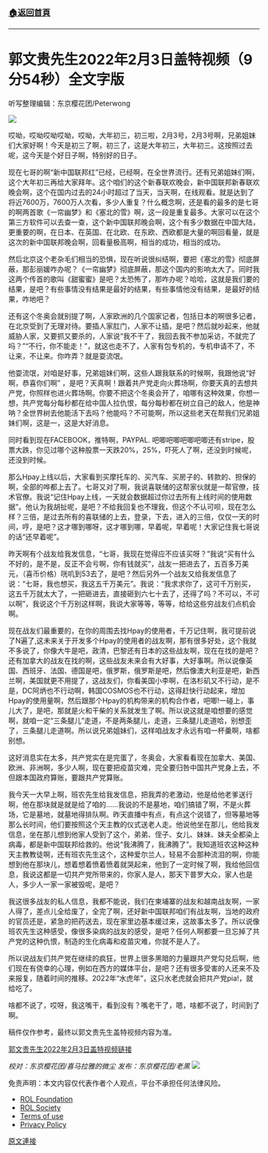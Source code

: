 ###  [:house:返回首頁](https://github.com/ourhimalayas/txt)
---

# 郭文贵先生2022年2月3日盖特视频（9分54秒）全文字版
听写整理编辑：东京樱花团/Peterwong

![](https://assets.gnews.org/wp-content/uploads/2022/02/郭文贵先生2022年2月3日盖特视频（9分54秒）全文字版.png)

哎呦，哎呦哎呦哎呦，哎呦，大年初三，初三啦，2月3号，2月3号啊，兄弟姐妹们大家好啊！今天是初三了啊，初三了，这是大年初三，大年初三。这按照过去呢，这今天是个好日子啊，特别好的日子。

现在七哥的啊“新中国联邦红”已经，已经啊，在全世界流行。还有兄弟姐妹们啊，这个大年初三再给大家拜年。这个咱们的这个新春联欢晚会，新中国联邦新春联欢晚会啊，这个在国内过去的24小时超过了当天，当天啊，在线观看。就是达到了将近7600万，7600万人次看，多少人重复？什么概念啊，还是看的最多的是七哥的啊两首歌《一帘幽梦》和《塞北的雪》啊，这一段是重复最多。大家可以在这个第三方软件可以去查一查，这个新中国联邦晚会啊，这个有多少数据在中国大陆，更重要的啊，在日本、在英国、在北欧、在东欧、西欧都是大量的啊回看量，就是这次的新中国联邦晚会啊，回看量极高啊，相当的成功，相当的成功。

然后北京这个老杂毛们相当的恐惧，现在听说很纠结啊，要把《塞北的雪》彻底屏蔽，那彭丽媛咋办呢？《一帘幽梦》彻底屏蔽，那这个国内的影响太大了。同时我这两个传首的歌叫《甜蜜蜜》是吧？太恐怖了，那咋办呢？哈哈，这就是我们要的结果，是吧？有些事情没有结果是最好的结果，有些事情他没有结果，是最好的结果，咋地吧？

还有这个冬奥会就别提了啊，人家欧洲的几个国家记者，包括日本的啊很多记者，在北京受到了无理对待。要插人家肛门，人家不让插，是吧？然后就吵起来，他就威胁人家，又要抓又要杀的，人家说“我不干了，我回去我不参加采访，不就完了吗？”“不行，你不能走！”，就这也走不了，人家有包专机的，专机申请不了，不让来，不让来。你咋弄？就是耍流氓。

他耍流氓，对咱是好事，兄弟姐妹们啊，这些人跟我联系的时候啊，我跟他说“好啊，恭喜你们啊” ，是吧？天真啊！跟着共产党走向火葬场啊，你要天真的去想共产党，你照样也进火葬场啊。你要不把这个冬奥会开了，咱哪有这种效果，你想一想，共产党每分每秒都在给中国人拉仇恨，每分每秒都在树立自己的敌人，他是神呐？全世界树去他能活下去吗？他能吗？不可能啊，所以这些老天在帮我们兄弟姐妹们啊，这是一，这是大好消息。

同时看到现在FACEBOOK，推特啊，PAYPAL. 吧唧吧唧吧唧吧唧还有stripe，股票大跌，你见过哪个这种股票一天跌20%，25%，吓死人了啊，还没到时候呢，还没到时候。

那么Hpay上线以后，大家看到买摩托车的、买汽车、买房子的、转款的、担保的啊，全部的哗都上去了。七哥又对了啊，我说喜联储的这帮家伙就是一帮官僚，技术官僚。我说“记住Hpay上线，一天就会数据超过你过去所有上线时间的使用数据”。他认为我胡扯呢，是吧？不给我回复也不理我，但这个不认可呗，现在怎么样？三倍，是过去所有的喜联储的上去，登录，下去，进入的三倍，仅仅一天的时间，哼，是吧？这才哪到哪呀，这才哪到哪，早着呢，早着呢！大家记住我七哥说的话“还早着呢”。

昨天啊有个战友给我发信息，“七哥，我现在觉得应不应该买呀？”我说“买有什么不好的，是不是，反正不会亏啊，你有钱就买”，战友一把进去了，五百多万美元，（喜币价格）咣叽到53去了，是吧？然后另外一个战友又给我发信息了说：“七哥，我也想买，我这五千万美元”。我说：“我求求你了，这可千万别买，这五千万就太大了，一把砸进去，直接砸到六七十去了，还得了吗？不可以，不可以啊”，我说这个千万别这样啊，我说大家等等，等等，给给这些穷战友们点机会啊。

现在战友们最重要的，在你的周围去找Hpay的使用者，千万记住啊，我可提前说了N遍了,这未来关于开发多个Hpay的使用者的战友啊，那有很多好处，这个我就不多说了，你像大牛是吧，政清，巴黎还有日本的这些战友啊，现在在找的是吧？还有加拿大的战友在找的啊，这些战友未来会有大好事，大好事啊。所以说像英国、西班牙、法国、德国是吧，俄罗斯，俄罗斯是吧，然后像澳大利亚是吧，新西兰啊，美国就更不用提了，这战友们，你看美国小李啊，在洛杉矶又不行动，是不是，DC阿炳也不行动啊，韩国COSMOS也不行动，这得赶快行动起来，增加Hpay的使用量啊，然后跟那个Hpay的机构带来的机构合作者，吧唧!一碰上，事儿大了，是吧，那就是火和干柴的关系就发生了啊。所以说这就是咱想要的感觉啊，就咱一定“三条腿儿”走道，不是两条腿儿，走道，三条腿儿走道哈，别想歪了，三条腿儿走道啊。所以说兄弟姐妹们，这样咱战友才永远有咱一杯羹啊，啥都别想。

这好消息实在太多，共产党实在是完蛋了，冬奥会，大家看看现在加拿大、美国、欧洲、非洲啊，多少人啊，现在要把疫苗灾难，完全要归咎中国共产党身上去，不但跟本国政府算账，要跟共产党算账。

我今天一大早上啊，班农先生给我发信息，把我弄的老激动，他是给他老爹送行啊，他在那块就是就是给了咱的……我说的不是墓地，咱们搞错了啊，不是火葬场，它是墓地，就墓地得排队啊。昨天直播中有点，有点这个说错了，但等墓地等那么长时间，他们要按照这个天主教的仪式送老人走。他说他坐在那儿，他给我发信息，坐在那儿想到他家人受到了这个，弟弟、侄子、女儿、妹妹、妹夫全都染上病毒，都是新中国联邦给救的。他说“我沸腾了，我沸腾了”。我知道班农这种这种天主教教徒啊，还有班农先生这个，这种爱尔兰人，轻易不会那种流泪的啊，你能想到他在那块儿，想着想着愤着愤着就哭起来，他到了一定时候了啊，我给他回信息，我说这都是一切共产党所带来的，你家人是人，那天下普罗大众，家人也是人，多少人一家一家被毁呢，是吧？

我这很多战友的私人信息，我都不能说，我们在柬埔寨的战友和越南战友啊，一家人得了，差点儿全给废了，全完了啊，还好新中国联邦咱们有战友啊，当地的政府的官员还是，紧急的把药送去，现在家里边基本缓过来，这故事太多了。所以说像班农先生这种感受，像很多染病的战友的感受，是吧？任何人啊都要一旦忘掉了共产党的这种仇恨，制造的生化病毒和疫苗灾难，你就不是人了。

所以说战友们共产党在继续的疯狂，世界上很多黑暗的力量跟共产党勾兑后啊，他们现在有侥幸的心理，例如在西方的媒体平台，是吧？还有很多受害的人还来不及来报复，随着时间的推移。2022年“水虎年”，这只水老虎就会把共产党pia!，就给吃了。

啥都不说了，哎呀，我这嘴干，看到没有？嘴老干了，嗯，啥都不说了，时间到了啊。

稿件仅作参考，最终以郭文贵先生盖特视频内容为准。

[郭文贵先生2022年2月3日盖特视频链接](https://gettr.com/post/ps7c2i2b71)

*校对：东京樱花团/喜马拉雅的微尘
发布：东京樱花团/老黑*
![](https://assets.gnews.org/wp-content/uploads/2022/02/二维码.jpg)
 

免责声明：本文内容仅代表作者个人观点，平台不承担任何法律风险。

- [ROL Foundation](https://rolfoundation.org/)
- [ROL Society](https://rolsociety.org/)
- [Terms of use](https://gnews.org/terms-of-use-3/)
- [Privacy Policy](https://gnews.org/privacy-policy/)

[原文連接](https://gnews.org/zh-hans/1953478/)